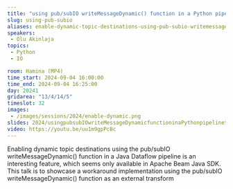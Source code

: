```yaml
---
title: "using pub/subIO writeMessageDynamic() function in a Python pipeline to use dynamic topic destination"
slug: using-pub-subio
aliases: enable-dynamic-topic-destinations-using-pub-subio-writemessagedynamic-in-python-pipelines
speakers:
 - Olu Akinlaja
topics:
 - Python
 - IO

room: Hamina (MP4)
time_start: 2024-09-04 16:00:00
time_end: 2024-09-04 16:25:00
day: 20241
gridarea: "13/4/14/5"
timeslot: 32
images:
 - /images/sessions/2024/enable-dynamic.png
slides: 2024/usingpubsubIOwriteMessageDynamicfunctioninaPythonpipelinetousedynamictopicdestination.pdf
video: https://youtu.be/uu1m9gpPcBc
---
```


Enabling dynamic topic destinations using the pub/subIO writeMessageDynamic() function in a Java Dataflow pipeline is an interesting feature, which seems only available in Apache Beam Java SDK. This talk is to showcase a workaround implementation using the pub/subIO writeMessageDynamic() function as an external transform